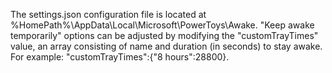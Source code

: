 The settings.json configuration file is located at %HomePath%\AppData\Local\Microsoft\PowerToys\Awake.
"Keep awake temporarily" options can be adjusted by modifying the "customTrayTimes" value, an array consisting of name and duration (in seconds) to stay awake. For example: "customTrayTimes":{"8 hours":28800}.
